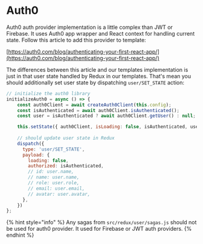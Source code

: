 # Auth0

Auth0 auth provider implementation is a little complex than JWT or Firebase. It uses Auth0 app wrapper and React context for handling current state. Follow this article to add this provider to template: 

[https://auth0.com/blog/authenticating-your-first-react-app/](https://auth0.com/blog/authenticating-your-first-react-app/)

The differences between this article and our templates implementation is just in that user state handled by Redux in our templates. That's mean you should additionally set user state by dispatching `user/SET_STATE` action:

```javascript
// initialize the auth0 library
initializeAuth0 = async () => {
    const auth0Client = await createAuth0Client(this.config);
    const isAuthenticated = await auth0Client.isAuthenticated();
    const user = isAuthenticated ? await auth0Client.getUser() : null;

    this.setState({ auth0Client, isLoading: false, isAuthenticated, user });
    
    // should update user state in Redux
    dispatch({
      type: 'user/SET_STATE',
      payload: {
        loading: false,
        authorized: isAuthenticated,
        // id: user.name,
        // name: user.name,
        // role: user.role,
        // email: user.email,
        // avatar: user.avatar,
      },
    })
};
```

{% hint style="info" %}
Any sagas from `src/redux/user/sagas.js` should not be used for auth0 provider. It used for Firebase or JWT auth providers.
{% endhint %}



